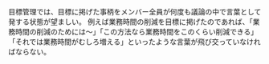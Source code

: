目標管理では、目標に掲げた事柄をメンバー全員が何度も議論の中で言葉として発する状態が望ましい。
例えば業務時間の削減を目標に掲げたのであれば、「業務時間の削減のためには〜」「この方法なら業務時間をこのくらい削減できる」「それでは業務時間がむしろ増える」といったような言葉が飛び交っていなければならない。
